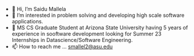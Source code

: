 - 👋 Hi, I’m Saidu Mallela
- 👀 I’m interested in problem solving and developing high scale software applications.
- 🌱 MS CS Graduate Student at Arizona State University having 5 years of experience in sooftware development looking for Summer 23 Internships in Datascience/Software Engineering.
- 📫 How to reach me ... smallel2@asu.edu

<!---
SIMON3055/SIMON3055 is a ✨ special ✨ repository because its `README.md` (this file) appears on your GitHub profile.
You can click the Preview link to take a look at your changes.
--->
